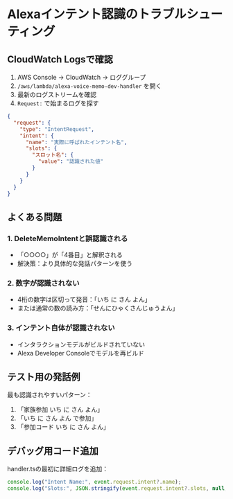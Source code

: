 # Alexaインテント認識のトラブルシューティング

## CloudWatch Logsで確認

1. AWS Console → CloudWatch → ロググループ
2. `/aws/lambda/alexa-voice-memo-dev-handler` を開く
3. 最新のログストリームを確認
4. `Request:` で始まるログを探す

```json
{
  "request": {
    "type": "IntentRequest",
    "intent": {
      "name": "実際に呼ばれたインテント名",
      "slots": {
        "スロット名": {
          "value": "認識された値"
        }
      }
    }
  }
}
```

## よくある問題

### 1. DeleteMemoIntentと誤認識される
- 「○○○○」が「4番目」と解釈される
- 解決策：より具体的な発話パターンを使う

### 2. 数字が認識されない
- 4桁の数字は区切って発音：「いち に さん よん」
- または通常の数の読み方：「せんにひゃくさんじゅうよん」

### 3. インテント自体が認識されない
- インタラクションモデルがビルドされていない
- Alexa Developer Consoleでモデルを再ビルド

## テスト用の発話例

最も認識されやすいパターン：
1. 「家族参加 いち に さん よん」
2. 「いち に さん よん で参加」
3. 「参加コード いち に さん よん」

## デバッグ用コード追加

handler.tsの最初に詳細ログを追加：
```typescript
console.log("Intent Name:", event.request.intent?.name);
console.log("Slots:", JSON.stringify(event.request.intent?.slots, null, 2));
```